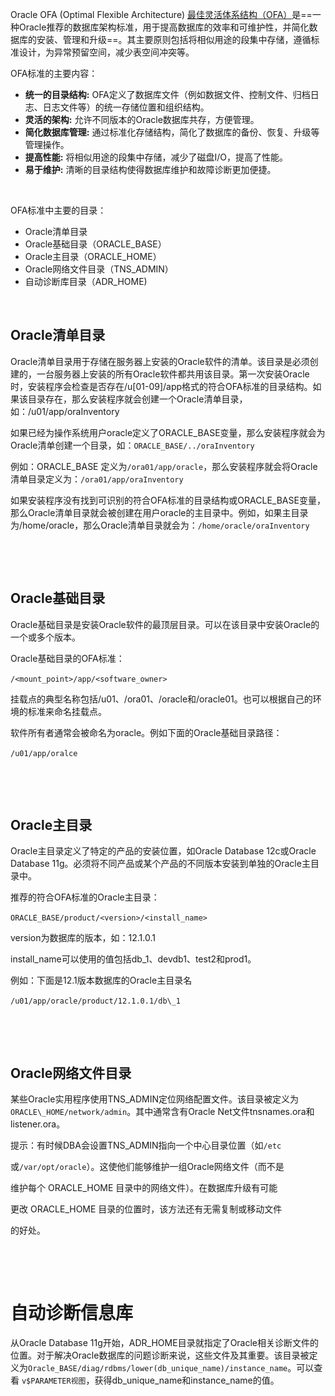 

Oracle OFA (Optimal Flexible Architecture) [最佳灵活体系结构（OFA）](https://www.modb.pro/db/608084)是==一种Oracle推荐的数据库架构标准，用于提高数据库的效率和可维护性，并简化数据库的安装、管理和升级==。其主要原则包括将相似用途的段集中存储，遵循标准设计，为异常预留空间，减少表空间冲突等。﻿

OFA标准的主要内容：

- **统一的目录结构:** OFA定义了数据库文件（例如数据文件、控制文件、归档日志、日志文件等）的统一存储位置和组织结构。﻿
- **灵活的架构:** 允许不同版本的Oracle数据库共存，方便管理。﻿
- **简化数据库管理:** 通过标准化存储结构，简化了数据库的备份、恢复、升级等管理操作。﻿
- **提高性能:** 将相似用途的段集中存储，减少了磁盘I/O，提高了性能。﻿
- **易于维护:** 清晰的目录结构使得数据库维护和故障诊断更加便捷。﻿

‍

OFA标准中主要的目录：

- Oracle清单目录
- Oracle基础目录（ORACLE\_BASE）
- Oracle主目录（ORACLE\_HOME）
- Oracle网络文件目录（TNS\_ADMIN）
- 自动诊断库目录（ADR\_HOME)

‍

## Oracle清单目录

Oracle清单目录用于存储在服务器上安装的Oracle软件的清单。该目录是必须创建的，一台服务器上安装的所有Oracle软件都共用该目录。第一次安装Oracle时，安装程序会检查是否存在/u[01-09]/app格式的符合OFA标准的目录结构。如果该目录存在，那么安装程序就会创建一个Oracle清单目录，如：/u01/app/oraInventory

如果已经为操作系统用户oracle定义了ORACLE\_BASE变量，那么安装程序就会为Oracle清单创建一个目录，如：`ORACLE_BASE/../oraInventory`​

例如：ORACLE\_BASE 定义为`/ora01/app/oracle`​，那么安装程序就会将Oracle清单目录定义为：`/ora01/app/oraInventory`​

如果安装程序没有找到可识别的符合OFA标准的目录结构或ORACLE\_BASE变量，那么Oracle清单目录就会被创建在用户oracle的主目录中。例如，如果主目录为/home/oracle，那么Oracle清单目录就会为：`/home/oracle/oraInventory`​

‍

‍

## Oracle基础目录

Oracle基础目录是安装Oracle软件的最顶层目录。可以在该目录中安装Oracle的一个或多个版本。

Oracle基础目录的OFA标准：

​`/<mount_point>/app/<software_owner>`​

挂载点的典型名称包括/u01、/ora01、/oracle和/oracle01。也可以根据自己的环境的标准来命名挂载点。

软件所有者通常会被命名为oracle。例如下面的Oracle基础目录路径：

​`/u01/app/oralce`​

‍

‍

## Oracle主目录

Oracle主目录定义了特定的产品的安装位置，如Oracle Database 12c或Oracle Database 11g。必须将不同产品或某个产品的不同版本安装到单独的Oracle主目录中。

推荐的符合OFA标准的Oracle主目录：

​`ORACLE_BASE/product/<version>/<install_name>`​

version为数据库的版本，如：12.1.0.1

install\_name可以使用的值包括db\_1、devdb1、test2和prod1。

例如：下面是12.1版本数据库的Oracle主目录名

​`/u01/app/oracle/product/12.1.0.1/db\_1`​

‍

‍

## Oracle网络文件目录

某些Oracle实用程序使用TNS\_ADMIN定位网络配置文件。该目录被定义为`ORACLE\_HOME/network/admin`​。其中通常含有Oracle Net文件tnsnames.ora和listener.ora。

提示：有时候DBA会设置TNS\_ADMIN指向一个中心目录位置（如`/etc`​

或`/var/opt/oracle`​）。这使他们能够维护一组Oracle网络文件（而不是

维护每个 ORACLE\_HOME 目录中的网络文件）。在数据库升级有可能

更改 ORACLE\_HOME 目录的位置时，该方法还有无需复制或移动文件

的好处。

‍

‍

# 自动诊断信息库

从Oracle Database 11g开始，ADR\_HOME目录就指定了Oracle相关诊断文件的位置。对于解决Oracle数据库的问题诊断来说，这些文件及其重要。该目录被定义为`Oracle_BASE/diag/rdbms/lower(db_unique_name)/instance_name`​。可以查看 `v$PARAMETER视图`​，获得db\_unique\_name和instance\_name的值。

‍
